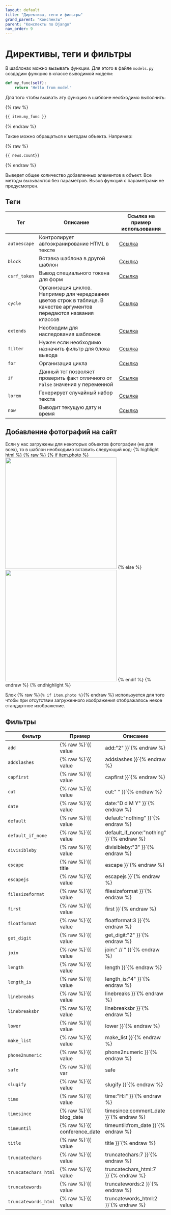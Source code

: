 ```yaml
---
layout: default
title: "Директивы, теги и фильтры"
grand_parent: "Конспекты"
parent: "Конспекты по Django"
nav_order: 9
---
```


# Директивы, теги и фильтры

В шаблонах можно вызывать функции. Для этого в файле `models.py` создадим функцию в классе выводимой модели:

```python
def my_func(self):
    return 'Hello from model'
```

Для того чтобы вызвать эту функцию в шаблоне необходимо выполнить:

{% raw %}
```HTML
{{ item.my_func }}
```
{% endraw %}

Также можно обращаться к методам объекта. Например:

{% raw %}
```HTML
{{ news.count}}
```
{% endraw %}

Выведет общее количество добавленных элементов в объект. Все методы вызываются без параметров. Вызов функций с параметрами не предусмотрен.

## Теги

| Тег          | Описание                                                                                                               | Ссылка на пример использования                                                     |
| ------------ | ---------------------------------------------------------------------------------------------------------------------- | ---------------------------------------------------------------------------------- |
| `autoescape` | Контролирует автоэкранирование HTML в тексте                                                                           | [Ссылка](https://django.fun/docs/django/ru/3.0/ref/templates/builtins/#autoescape) |
| `block`      | Вставка шаблона в другой шаблон                                                                                        | [Ссылка](https://django.fun/docs/django/ru/3.0/ref/templates/builtins/#block)      |
| `csrf_token` | Вывод специального токена для форм                                                                                     | [Ссылка](https://django.fun/docs/django/ru/3.0/ref/templates/builtins/#csrf-token) |
| `cycle`      | Организация циклов. Например для чередования цветов строк в таблице. В качестве аргументов передаются названия классов | [Ссылка](https://django.fun/docs/django/ru/3.0/ref/templates/builtins/#cycle)      |
| `extends`    | Необходим для наследования шаблонов                                                                                    | [Ссылка](https://django.fun/docs/django/ru/3.0/ref/templates/builtins/#extends)    |
| `filter`     | Нужен если необходимо назначить фильтр для блока вывода                                                                | [Ссылка](https://django.fun/docs/django/ru/3.0/ref/templates/builtins/#filter)     |
| `for`        | Организация цикла                                                                                                      | [Ссылка](https://django.fun/docs/django/ru/3.0/ref/templates/builtins/#for)        |
| `if`         | Данный тег позволяет проверить факт отличного от `False` значения у переменной                                         | [Ссылка](https://django.fun/docs/django/ru/3.0/ref/templates/builtins/#if)         |
| `lorem`      | Генерирует случайный набор текста                                                                                      | [Ссылка](https://django.fun/docs/django/ru/3.0/ref/templates/builtins/#lorem)      |
| `now`        | Выводит текущую дату и время                                                                                           | [Ссылка](https://django.fun/docs/django/ru/3.0/ref/templates/builtins/#now)        |

## Добавление фотографий на сайт

Если у нас загружены для некоторых объектов фотографии (не для всех), то в шаблон необходимо вставить следующий код:
{% highlight html %}
{% raw %}
{% if item.photo %}
<img src="{{ item.photo.url }}" alt="" width="350" class="mr-3">
{% else %}
<img src="https://picsum.photos/id/1060/350/235/?blur=2" alt="" width="350" class="mr-3">
{% endif %}
{% endraw %}
{% endhighlight %}

Блок {% raw %}`{% if item.photo %}`{% endraw %} используется для того чтобы при отсутствии загруженного изображения отображалось некое стандартное изображение.

## Фильтры

| Фильтр               | Пример                                      | Описание                                                                                                                       |
| -------------------- | ------------------------------------------- | ------------------------------------------------------------------------------------------------------------------------------ |
| `add`                | {% raw %}`{{ value|add:"2" }}`{% endraw %}                       | Прибавляет число к значению                                                                                                    |
| `addslashes`         | {% raw %}`{{ value|addslashes }}`{% endraw %}                    | Экранирует слэши                                                                                                               |
| `capfirst`           | {% raw %}`{{ value|capfirst }}`{% endraw %}                      | Преобразует первый символ аргумента в верхний регистр                                                                          |
| `cut`                | {% raw %}`{{ value|cut:" " }}`{% endraw %}                       | Удаляет значение аргумента из строки                                                                                           |
| `date`               | {% raw %}`{{ value|date:"D d M Y" }}`{% endraw %}                | Возвращает форматированную дату                                                                                                |
| `default`            | {% raw %}`{{ value|default:"nothing" }}`{% endraw %}             | если у `value` значение `False`, то к нему будет применено значение по умолчанию                                               |
| `default_if_none`    | {% raw %}`{{ value|default_if_none:"nothing" }}`{% endraw %}     | если у `value` значение `none`, то к нему будет применено значение по умолчанию                                                |
| `divisibleby`        | {% raw %}`{{ value|divisibleby:"3" }}`{% endraw %}               | Возвращает `True` если значение делится на аргумент                                                                            |
| `escape`             | {% raw %}`{{ title|escape }}`{% endraw %}                        | Экранирование HTML                                                                                                             |
| `escapejs`           | {% raw %}`{{ value|escapejs }}`{% endraw %}                      | Экранирует JavaScript                                                                                                          |
| `filesizeformat`     | {% raw %}`{{ value|filesizeformat }}`{% endraw %}                | Форматирует вывод размера файла                                                                                                |
| `first`              | {% raw %}`{{ value|first }}`{% endraw %}                         | Возвращает первый элемент списка                                                                                               |
| `floatformat`        | {% raw %}`{{ value|floatformat:3 }}`{% endraw %}                 | Предназначен для форматирования чисел с плавающей точкой. Позваляет указать кол-во знаков после запятой.                       |
| `get_digit`          | {% raw %}`{{ value|get_digit:"2" }}`{% endraw %}                 | Возвращает указанную цифру справа. Например для числа `123456789` вернется 8                                                   |
| `join`               | {% raw %}`{{ value|join:" // " }}`{% endraw %}                   | Объединяет списки, аналог метода `join` в Python                                                                               |
| `length`             | {% raw %}`{{ value|length }}`{% endraw %}                        | Возвращает количество элементов в значении                                                                                     |
| `length_is`          | {% raw %}`{{ value|length_is:"4" }}`{% endraw %}                 | Позволяет проверить равен ли размер значения аргументу                                                                         |
| `linebreaks`         | {% raw %}`{{ value|linebreaks }}`{% endraw %}                    | Заменяет переносы строк на параграфы                                                                                           |
| `linebreaksbr`       | {% raw %}`{{ value|linebreaksbr }}`{% endraw %}                  | Заменяет переносы строк на `<br />`                                                                                            |
| `lower`              | {% raw %}`{{ value|lower }}`{% endraw %}                         | отображает текст в нижнем регистре                                                                                             |
| `make_list`          | {% raw %}`{{ value|make_list }}`{% endraw %}                     | Превращает значение в список                                                                                                   |
| `phone2numeric`      | {% raw %}`{{ value|phone2numeric }}`{% endraw %}                 | Преобразует номер телефона содержащий буквы в его числовой эквивалент. Например `800-COLLECT` будет преобразован `800-2655328` |
| `safe`               | {% raw %}`{{ var|safe|escape }}`{% endraw %}                     | Позволяет выполняться HTML коду                                                                                                |
| `slugify`            | {% raw %}`{{ value|slugify }}`{% endraw %}                       | Из строки возвращает слаг (заменяет пробелы знаком `-`). Необходимо для URL адресов                                            |
| `time`               | {% raw %}`{{ value|time:"H:i" }}`{% endraw %}                    | Форматирует время                                                                                                              |
| `timesince`          | {% raw %}`{{ blog_date|timesince:comment_date }}`{% endraw %}    | Возвращает сколько времени прошло с даты до указанной (либо до текущей если нет аргументов)                                    |
| `timeuntil`          | {% raw %}`{{ conference_date|timeuntil:from_date }}`{% endraw %} | То же самое что и `timesince`, только больше для минут, а не дней                                                              |
| `title`              | {% raw %}`{{ value|title }}`{% endraw %}                         | Преобразует первую букву кажого слова в заглавную, остальные в прописные                                                       |
| `truncatechars`      | {% raw %}`{{ value|truncatechars:7 }}`{% endraw %}               | Образает значение до указанного количества букв                                                                                |
| `truncatechars_html` | {% raw %}`{{ value|truncatechars_html:7 }}`{% endraw %}          | Образает значение до указанного количества букв и закрывает открытые теги                                                      |
| `truncatewords`      | {% raw %}`{{ value|truncatewords:2 }}`{% endraw %}               | Образает значение до указанного количества слов                                                                                |
| `truncatewords_html` | {% raw %}`{{ value|truncatewords_html:2 }}`{% endraw %}          | Образает значение до указанного количества слов и закрывает открытые теги                                                      |